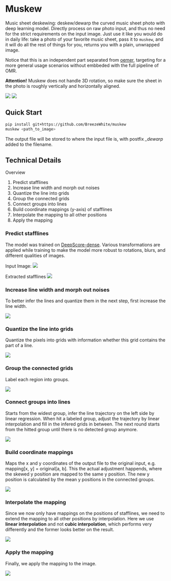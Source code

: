 # Muskew

Music sheet deskewing: deskew/dewarp the curved music sheet photo with deep learning model. Directly process on raw photo input, and thus no need for the strict requirements on the input image. Just use it like you would do in daily life: take a photo of your favorite music sheet, pass it to `muskew`, and it will do all the rest of things for you, returns you with a plain, unwrapped image.

Notice that this is an independent part separated from [oemer](https://github.com/BreezeWhite/oemer), targeting for a more general usage scenarios without embbeded with the full pipeline of OMR.

**Attention!** Muskew does not handle 3D rotation, so make sure the sheet in the photo is roughly vertically and horizontally aligned.

![](figures/wind_deskew.png)
![](figures/chihiro_deskew.png)

## Quick Start

``` bash
pip install git+https://github.com/BreezeWhite/muskew
muskew <path_to_image>
```

The output file will be stored to where the input file is, with postfix *_dewarp* added to the filename.


## Technical Details
Overview

1. Predict stafflines
2. Increase line width and morph out noises
3. Quantize the line into grids
4. Group the connected grids
5. Connect groups into lines
6. Build coordinate mappings (y-axis) of stafflines
7. Interpolate the mapping to all other positions
8. Apply the mapping


### Predict stafflines
The model was trained on [DeepScore-dense](https://tuggeluk.github.io/downloads/). Various transformations are applied while training
to make the model more robust to rotations, blurs, and different qualities of images.

Input Image:
![](figures/river.jpg)

Extracted stafflines
![](figures/staffline.jpg)

### Increase line width and morph out noises
To better infer the lines and quantize them in the next step, first increase the line width.

![](figures/fat_line.jpg)

### Quantize the line into grids
Quantize the pixels into grids with information whether this grid contains the part of a line.

![](figures/grid_map.jpg)


### Group the connected grids
Label each region into groups.

![](figures/groups.jpg)

### Connect groups into lines
Starts from the widest group, infer the line trajectory on the left side by linear regression.
When hit a labeled group, adjust the trajectory by linear interpolation and fill in the infered
grids in between. The next round starts from the hitted group until there is no detected group anymore.

![](figures/connected.jpg)

### Build coordinate mappings
Maps the x and y coordinates of the output file to the original input, e.g. mapping[x, y] = original[a, b].
This the actual adjustment happends, where the skewed y position are mapped to the same y position.
The new y position is calculated by the mean y positions in the connected groups.

![](figures/mapping1.jpg)

### Interpolate the mapping
Since we now only have mappings on the positions of stafflines, we need to extend the mapping
to all other positions by interpolation. Here we use **linear interpolation** and not
**cubic interpolation**, which performs very differently and the former looks better on the result.

![](figures/mapping2.jpg)

### Apply the mapping
Finally, we apply the mapping to the image.

![](figures/river_deskew.jpg)

